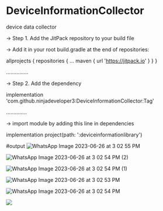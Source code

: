 # DeviceInformationCollector
device data collector


-> Step 1. Add the JitPack repository to your build file

-> Add it in your root build.gradle at the end of repositories:



allprojects 
{
		repositories {
			...
			maven { url 'https://jitpack.io' }
		}
	}


 ...............


 -> Step 2. Add the dependency


implementation 'com.github.ninjadeveloper3:DeviceInformationCollector:Tag'


..............


-> import module by adding this line in dependencies


implementation project(path: ':deviceinformationlibrary')



#output
![WhatsApp Image 2023-06-26 at 3 02 55 PM](https://github.com/ninjadeveloper3/DeviceInformationCollector/assets/115450012/b3fb06e0-0429-4cb6-b0ee-2cb12b36ae64)


![WhatsApp Image 2023-06-26 at 3 02 54 PM (2)](https://github.com/ninjadeveloper3/DeviceInformationCollector/assets/115450012/27c3b55e-3475-44cc-b2a5-910ff3a94dd2)

![WhatsApp Image 2023-06-26 at 3 02 54 PM (1)](https://github.com/ninjadeveloper3/DeviceInformationCollector/assets/115450012/20ea5344-31f1-447e-8249-2b1e9ace8a28)

![WhatsApp Image 2023-06-26 at 3 02 53 PM](https://github.com/ninjadeveloper3/DeviceInformationCollector/assets/115450012/393f5884-0317-4874-9ab9-c115e579da0e)

![WhatsApp Image 2023-06-26 at 3 02 54 PM](https://github.com/ninjadeveloper3/DeviceInformationCollector/assets/115450012/0e6c2d2c-b950-4505-a1a1-180af9528216)






[![](https://jitpack.io/v/ninjadeveloper3/DeviceInformationCollector.svg)](https://jitpack.io/#ninjadeveloper3/DeviceInformationCollector)
